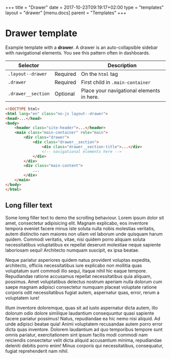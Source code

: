 +++
title = "Drawer"
date = 2017-10-23T09:19:17+02:00
type = "templates"
layout = "drawer"
[menu.docs]
parent = "Templates"
+++

# Drawer template

Example template with a **drawer**. A drawer is an auto-collapsible sidebar with navigational elements. You see this pattern often in dashboards.

<table class="table table--horizontal-borders">
	<thead>
		<tr>
			<th>Selector</th>
			<th></th>
			<th>Description</th>
		</tr>
	</thead>
	<tbody>
		<tr>
			<td><code>.layout--drawer</code></td>
			<td><span class="label label--warning">Required</span></td>
			<td>On the <code>html</code> tag</td>
		</tr>
		<tr>
			<td><code>.drawer</code></td>
			<td><span class="label label--warning">Required</span></td>
			<td>First child in <code>.main-container</code></td>
		</tr>
		<tr>
			<td><code>.drawer__section</code></td>
			<td><span class="label label--default">Optional</span></td>
			<td>Place your navigational elements in here.</td>
		</tr>
	</tbody>
</table>


```html
<!DOCTYPE html>
<html lang="en" class="no-js layout--drawer">
<head>...</head>
<body>
	<header class="site-header">...</header>
	<main class="main-container" role="main">
		<div class="drawer">
			<div class="drawer__section">
				<div class="drawer__section-title">...</div>
				<!-- navigational elements here -->
			</div>
		</div>
		<div class="main-content">
			...
		</div>
	</main>
</body>
</html>
```

## Long filler text

Some lomg filler text to demo the scrolling behaviour. Lorem ipsum dolor sit amet, consectetur adipisicing elit. Magnam explicabo, eos inventore tempora eveniet facere minus iste soluta nulla nobis molestias veritatis, autem distinctio nam maiores non ullam vel laborum unde quisquam harum quidem. Commodi veritatis, vitae, nisi quidem porro aliquam soluta necessitatibus voluptatibus ex repellat deserunt molestiae neque sapiente laboriosam sequi! Architecto numquam suscipit, ex ipsa beatae.

Neque pariatur asperiores quidem natus provident voluptas expedita, architecto, officiis necessitatibus iure explicabo non mollitia quas voluptatum sunt commodi illo sequi, itaque nihil hic eaque tempore. Repudiandae ratione accusamus repellat necessitatibus quia aliquam, possimus. Amet voluptatibus delectus nostrum aperiam nulla dolorum cum saepe magnam adipisci consectetur numquam placeat voluptate ratione corporis odit necessitatibus fugiat autem, aspernatur quas, error, rerum a voluptatem iure!

Illum inventore doloremque, quas sit ad iusto aspernatur dicta autem, illo dolorum odio dolore similique laudantium consequuntur quasi sapiente facere pariatur possimus! Natus, repudiandae ea hic nemo nisi aliquid. Ad unde adipisci beatae quia! Animi voluptatem recusandae autem porro error dicta quas inventore. Dolorem laudantium ad quo temporibus tempore sunt omnis pariatur, exercitationem sint ipsum facilis modi commodi nam reiciendis consectetur velit dicta aliquid accusantium minima, repudiandae deleniti debitis porro enim! Minus corporis qui necessitatibus, consequatur, fugiat reprehenderit nam nihil.
